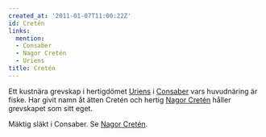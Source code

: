 ```yaml
---
created_at: '2011-01-07T11:00:22Z'
id: Cretén
links:
  mention:
  - Consaber
  - Nagor Cretén
  - Uriens
title: Cretén
---
```


Ett kustnära grevskap i hertigdömet [Uriens] i [Consaber] vars huvudnäring är fiske. Har givit namn
åt ätten Cretén och hertig [Nagor Cretén] håller grevskapet som sitt eget.

Mäktig släkt i Consaber. Se [Nagor Cretén].

  [Uriens]: Uriens
  [Consaber]: Consaber
  [Nagor Cretén]: Nagor_Cretén
